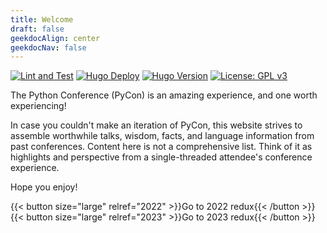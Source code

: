 ```yaml
---
title: Welcome
draft: false
geekdocAlign: center
geekdocNav: false
---
```


<span class="badge-placeholder">[![Lint and Test](https://github.com/jamesbraza/pycon-redux/actions/workflows/lint-test.yaml/badge.svg)](https://github.com/jamesbraza/pycon-redux/actions/workflows/lint-test.yaml)</span>
<span class="badge-placeholder">[![Hugo Deploy](https://github.com/jamesbraza/pycon-redux/actions/workflows/hugo.yaml/badge.svg)](https://github.com/jamesbraza/pycon-redux/actions/workflows/hugo.yaml)</span>
<span class="badge-placeholder">[![Hugo Version](https://img.shields.io/badge/Hugo-0.114.1-blue.svg)](https://gohugo.io)</span>
<span class="badge-placeholder">[![License: GPL v3](https://img.shields.io/badge/License-GPLv3-blue.svg)](https://github.com/jamesbraza/pycon-redux/blob/main/LICENSE)</span>

The Python Conference (PyCon) is an amazing experience,
and one worth experiencing!

In case you couldn't make an iteration of PyCon, this website strives to assemble
worthwhile talks, wisdom, facts, and language information
from past conferences.
Content here is not a comprehensive list.
Think of it as highlights and perspective
from a single-threaded attendee's conference experience.

Hope you enjoy!

{{< button size="large" relref="2022" >}}Go to 2022 redux{{< /button >}}
\
{{< button size="large" relref="2023" >}}Go to 2023 redux{{< /button >}}
